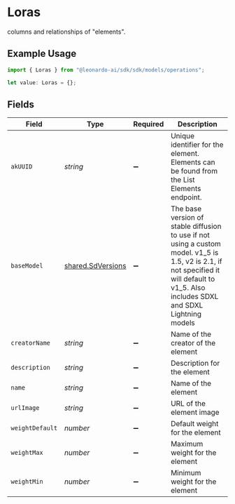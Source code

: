 # Loras

columns and relationships of "elements".

## Example Usage

```typescript
import { Loras } from "@leonardo-ai/sdk/sdk/models/operations";

let value: Loras = {};
```

## Fields

| Field                                                                                                                                                                                   | Type                                                                                                                                                                                    | Required                                                                                                                                                                                | Description                                                                                                                                                                             |
| --------------------------------------------------------------------------------------------------------------------------------------------------------------------------------------- | --------------------------------------------------------------------------------------------------------------------------------------------------------------------------------------- | --------------------------------------------------------------------------------------------------------------------------------------------------------------------------------------- | --------------------------------------------------------------------------------------------------------------------------------------------------------------------------------------- |
| `akUUID`                                                                                                                                                                                | *string*                                                                                                                                                                                | :heavy_minus_sign:                                                                                                                                                                      | Unique identifier for the element. Elements can be found from the List Elements endpoint.                                                                                               |
| `baseModel`                                                                                                                                                                             | [shared.SdVersions](../../../sdk/models/shared/sdversions.md)                                                                                                                           | :heavy_minus_sign:                                                                                                                                                                      | The base version of stable diffusion to use if not using a custom model. v1_5 is 1.5, v2 is 2.1, if not specified it will default to v1_5. Also includes SDXL and SDXL Lightning models |
| `creatorName`                                                                                                                                                                           | *string*                                                                                                                                                                                | :heavy_minus_sign:                                                                                                                                                                      | Name of the creator of the element                                                                                                                                                      |
| `description`                                                                                                                                                                           | *string*                                                                                                                                                                                | :heavy_minus_sign:                                                                                                                                                                      | Description for the element                                                                                                                                                             |
| `name`                                                                                                                                                                                  | *string*                                                                                                                                                                                | :heavy_minus_sign:                                                                                                                                                                      | Name of the element                                                                                                                                                                     |
| `urlImage`                                                                                                                                                                              | *string*                                                                                                                                                                                | :heavy_minus_sign:                                                                                                                                                                      | URL of the element image                                                                                                                                                                |
| `weightDefault`                                                                                                                                                                         | *number*                                                                                                                                                                                | :heavy_minus_sign:                                                                                                                                                                      | Default weight for the element                                                                                                                                                          |
| `weightMax`                                                                                                                                                                             | *number*                                                                                                                                                                                | :heavy_minus_sign:                                                                                                                                                                      | Maximum weight for the element                                                                                                                                                          |
| `weightMin`                                                                                                                                                                             | *number*                                                                                                                                                                                | :heavy_minus_sign:                                                                                                                                                                      | Minimum weight for the element                                                                                                                                                          |